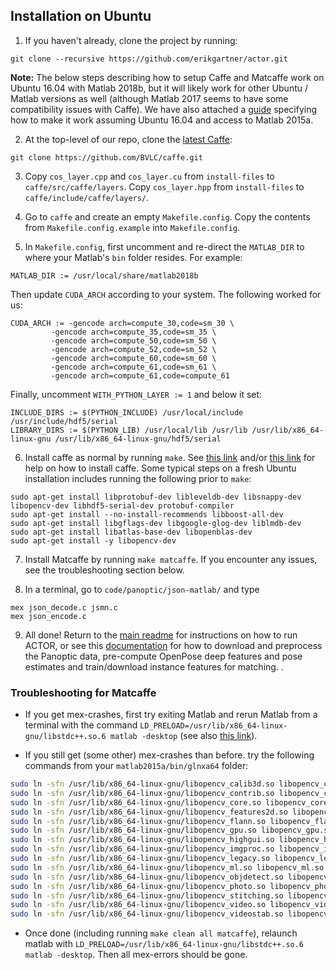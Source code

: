 ## Installation on Ubuntu

1. If you haven't already, clone the project by running:
```
git clone --recursive https://github.com/erikgartner/actor.git
```

**Note:** The below steps describing how to setup Caffe and Matcaffe work on Ubuntu 16.04 with Matlab 2018b, but it will likely work for other Ubuntu / Matlab versions as well (although Matlab 2017 seems to have some compatibility issues with Caffe). We have also attached a [guide](INSTALL_2015a.md) specifying how to make it work assuming Ubuntu 16.04 and access to Matlab 2015a.

2. At the top-level of our repo, clone the [latest Caffe](https://github.com/BVLC/caffe):
```
git clone https://github.com/BVLC/caffe.git
```

3. Copy `cos_layer.cpp` and `cos_layer.cu` from `install-files` to `caffe/src/caffe/layers`. Copy `cos_layer.hpp` from `install-files` to `caffe/include/caffe/layers/`.

4. Go to `caffe` and create an empty `Makefile.config`. Copy the contents from `Makefile.config.example` into `Makefile.config`.

5. In `Makefile.config`, first uncomment and re-direct the `MATLAB_DIR` to where your Matlab's `bin` folder resides. For example:
```
MATLAB_DIR := /usr/local/share/matlab2018b
```
Then update `CUDA_ARCH` according to your system. The following worked for us:
```
CUDA_ARCH := -gencode arch=compute_30,code=sm_30 \
	     -gencode arch=compute_35,code=sm_35 \
	     -gencode arch=compute_50,code=sm_50 \
	     -gencode arch=compute_52,code=sm_52 \
	     -gencode arch=compute_60,code=sm_60 \
	     -gencode arch=compute_61,code=sm_61 \
	     -gencode arch=compute_61,code=compute_61

```
Finally, uncomment `WITH_PYTHON_LAYER := 1` and below it set:
```
INCLUDE_DIRS := $(PYTHON_INCLUDE) /usr/local/include /usr/include/hdf5/serial  
LIBRARY_DIRS := $(PYTHON_LIB) /usr/local/lib /usr/lib /usr/lib/x86_64-linux-gnu /usr/lib/x86_64-linux-gnu/hdf5/serial
```

6. Install caffe as normal by running `make`. See [this link](https://github.com/BVLC/caffe) and/or [this link](https://caffe.berkeleyvision.org/) for help on how to install caffe. Some typical steps on a fresh Ubuntu installation includes running the following prior to `make`:
```
sudo apt-get install libprotobuf-dev libleveldb-dev libsnappy-dev libopencv-dev libhdf5-serial-dev protobuf-compiler
sudo apt-get install --no-install-recommends libboost-all-dev
sudo apt-get install libgflags-dev libgoogle-glog-dev liblmdb-dev
sudo apt-get install libatlas-base-dev libopenblas-dev
sudo apt-get install -y libopencv-dev
```

7. Install Matcaffe by running `make matcaffe`. If you encounter any issues, see the troubleshooting section below.

8. In a terminal, go to `code/panoptic/json-matlab/` and type
```
mex json_decode.c jsmn.c
mex json_encode.c

```

9. All done! Return to the [main readme](README.md) for instructions on how to run ACTOR, or see this [documentation](dataset/README.md) for how to download and preprocess the Panoptic data, pre-compute OpenPose deep features and pose estimates and train/download instance features for matching.
.

### Troubleshooting for Matcaffe
- If you get mex-crashes, first try exiting Matlab and rerun Matlab from a terminal with the command `LD_PRELOAD=/usr/lib/x86_64-linux-gnu/libstdc++.so.6 matlab -desktop` (see also [this link](https://se.mathworks.com/matlabcentral/answers/329796-issue-with-libstdc-so-6)).

- If you still get (some other) mex-crashes than before. try the following commands from your `matlab2015a/bin/glnxa64` folder:

```bash
sudo ln -sfn /usr/lib/x86_64-linux-gnu/libopencv_calib3d.so libopencv_calib3d.so.2.4
sudo ln -sfn /usr/lib/x86_64-linux-gnu/libopencv_contrib.so libopencv_contrib.so.2.4
sudo ln -sfn /usr/lib/x86_64-linux-gnu/libopencv_core.so libopencv_core.so.2.4
sudo ln -sfn /usr/lib/x86_64-linux-gnu/libopencv_features2d.so libopencv_features2d.so.2.4
sudo ln -sfn /usr/lib/x86_64-linux-gnu/libopencv_flann.so libopencv_flann.so.2.4
sudo ln -sfn /usr/lib/x86_64-linux-gnu/libopencv_gpu.so libopencv_gpu.so.2.4
sudo ln -sfn /usr/lib/x86_64-linux-gnu/libopencv_highgui.so libopencv_highgui.so.2.4
sudo ln -sfn /usr/lib/x86_64-linux-gnu/libopencv_imgproc.so libopencv_imgproc.so.2.4
sudo ln -sfn /usr/lib/x86_64-linux-gnu/libopencv_legacy.so libopencv_legacy.so.2.4
sudo ln -sfn /usr/lib/x86_64-linux-gnu/libopencv_ml.so libopencv_ml.so.2.4
sudo ln -sfn /usr/lib/x86_64-linux-gnu/libopencv_objdetect.so libopencv_objdetect.so.2.4
sudo ln -sfn /usr/lib/x86_64-linux-gnu/libopencv_photo.so libopencv_photo.so.2.4
sudo ln -sfn /usr/lib/x86_64-linux-gnu/libopencv_stitching.so libopencv_stitching.so.2.4
sudo ln -sfn /usr/lib/x86_64-linux-gnu/libopencv_video.so libopencv_video.so.2.4
sudo ln -sfn /usr/lib/x86_64-linux-gnu/libopencv_videostab.so libopencv_videostab.so.2.4
```

- Once done (including running `make clean all matcaffe`), relaunch matlab with `LD_PRELOAD=/usr/lib/x86_64-linux-gnu/libstdc++.so.6 matlab -desktop`. Then all mex-errors should be gone.
